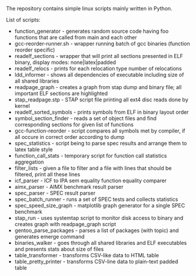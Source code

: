 The repository contains simple linux scripts mainly written in Python.

List of scripts:

+ function_generator - generates random source code having foo functions that are called from main and each other
+ gcc-reorder-runner.sh - wrapper running batch of gcc binaries (function reorder specific)
+ readelf_sections - wrapper that will print all sections presented in ELF binary, display modes: none|latex|padded
+ readelf_relocs - prints for each relocation type number of relocations
+ ldd_informer - shows all dependencies of executable including size of all shared libraries
+ readpage_graph - creates a graph from stap dump and binary file; all important ELF sections are highlighted
+ stap_readpage.stp - STAP script file printing all ext4 disc reads done by kernel
+ readelf_sorted_symbols - prints symbols from ELF in binary layout order
+ symbol_section_finder - reads a set of object files and find corresponding sections for given list of functions
+ gcc-function-reorder - script compares all symbols met by compiler, if all occure in correct order according to dump
+ spec_statistics - script being to parse spec results and arrange them to latex table style
+ function_call_stats - temporary script for function call statistics aggregation
+ filter_lists - given a file to filter and a file with lines that should be filtered, print all these lines
+ icf_parser - ICF to IPA sem equality function equality comparer
+ aimx_parser - AIMX benchmark result parser
+ spec_parser - SPEC result parser
+ spec_batch_runner - runs a set of SPEC tests and collects statistics
+ spec_speed_size_graph - matplotlib graph generator for a single SPEC benchmark
+ stap_run - uses systemtap script to monitor disk access to binary and creates graph with readpage_graph script
+ gentoo_parse_packages - parses a list of packages (with topic) and generates emerge command
+ binaries_walker - goes through all shared libraries and ELF executables and presents stats about size of files
+ table_transformer - transforms CSV-like data to HTML table
+ table_pretty_printer - transforms CSV-line data to plain-text padded table
